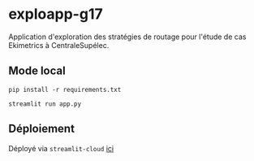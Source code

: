 # exploapp-g17

Application d'exploration des stratégies de routage pour l'étude de cas Ekimetrics à CentraleSupélec.

## Mode local

`pip install -r requirements.txt`

`streamlit run app.py`

## Déploiement

Déployé via `streamlit-cloud` [ici](https://share.streamlit.io/maximecharpentierdata/eki-g14-exploapp/app.py)